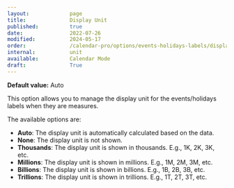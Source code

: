 ```yaml
---
layout:             page
title:              Display Unit
published:          true
date:               2022-07-26
modified:           2024-05-17
order:              /calendar-pro/options/events-holidays-labels/display-unit
internal:           unit
available:          Calendar Mode
draft:              True
---
```

**Default value:** Auto

This option allows you to manage the display unit for the events/holidays labels when they are measures.

The available options are:
- **Auto**: The display unit is automatically calculated based on the data.
- **None**: The display unit is not shown.
- **Thousands**: The display unit is shown in thousands. E.g., 1K, 2K, 3K, etc.
- **Millions**: The display unit is shown in millions. E.g., 1M, 2M, 3M, etc.
- **Billions**: The display unit is shown in billions. E.g., 1B, 2B, 3B, etc.
- **Trillions**: The display unit is shown in trillions. E.g., 1T, 2T, 3T, etc.
